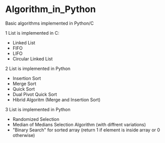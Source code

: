 # Algorithm_in_Python


Basic algorithms implemented in Python/C

1 List is implemented in C:
- Linked List
- FIFO
- LIFO
- Circular Linked List

2 List is implemented in Python
- Insertion Sort
- Merge Sort
- Quick Sort
- Dual Pivot Quick Sort
- Hibrid Algoritm (Merge and Insertion Sort)

3 List is implemented in Python
- Randomized Selection
- Median of Medians Selection Algorithm (with diffrent variations)
- "Binary Search" for sorted array (return 1 if element is inside array or 0 otherwise)
